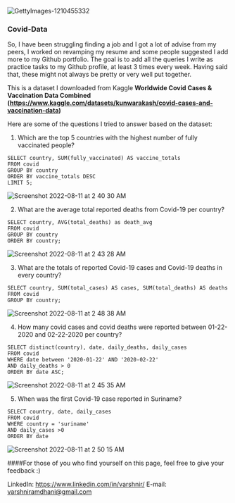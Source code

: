 ![GettyImages-1210455332](https://user-images.githubusercontent.com/109621999/184076374-8a61675b-969b-4ce7-8578-f41123e87bfc.jpeg)


### Covid-Data

So, I have been struggling finding a job and I got a lot of advise from my peers, I worked on revamping my resume and some people suggested I add more to my Github portfolio. 
The goal is to add all the queries I write as practice tasks to my Github profile, at least 3 times every week. Having said that, these might not always be pretty or very well put together.

This is a dataset I downloaded from Kaggle **Worldwide Covid Cases & Vaccination Data Combined (https://www.kaggle.com/datasets/kunwarakash/covid-cases-and-vaccination-data)**

Here are some of the questions I tried to answer based on the dataset:
1. Which are the top 5 countries with the highest number of fully vaccinated people?
``` 
SELECT country, SUM(fully_vaccinated) AS vaccine_totals
FROM covid
GROUP BY country
ORDER BY vaccine_totals DESC
LIMIT 5;
```
![Screenshot 2022-08-11 at 2 40 30 AM](https://user-images.githubusercontent.com/109621999/184077689-e6e797b6-05e9-4a6f-ba49-4e5669fac98e.png)


2. What are the average total reported deaths from Covid-19 per country?
```
SELECT country, AVG(total_deaths) as death_avg
FROM covid
GROUP BY country
ORDER BY country;
```
![Screenshot 2022-08-11 at 2 43 28 AM](https://user-images.githubusercontent.com/109621999/184078005-463a627f-4250-4c52-8b75-a4debfb560b1.png)

3. What are the totals of reported Covid-19 cases and Covid-19 deaths in every country?
```
SELECT country, SUM(total_cases) AS cases, SUM(total_deaths) AS deaths
FROM covid
GROUP BY country;
```
![Screenshot 2022-08-11 at 2 48 38 AM](https://user-images.githubusercontent.com/109621999/184078697-55d52713-ff0a-4c2c-9ad1-500a768cca42.png)

4. How many covid cases and covid deaths were reported between 01-22-2020 and 02-22-2020 per country?

```
SELECT distinct(country), date, daily_deaths, daily_cases
FROM covid
WHERE date between '2020-01-22' AND '2020-02-22'
AND daily_deaths > 0
ORDER BY date ASC;
```
![Screenshot 2022-08-11 at 2 45 35 AM](https://user-images.githubusercontent.com/109621999/184078286-3e46923b-43c5-4539-bacc-84cb5246a19c.png)

5. When was the first Covid-19 case reported in Suriname?   
```
SELECT country, date, daily_cases
FROM covid
WHERE country = 'suriname'
AND daily_cases >0 
ORDER BY date
```
![Screenshot 2022-08-11 at 2 50 15 AM](https://user-images.githubusercontent.com/109621999/184078887-7fedff31-62c7-46fb-9ad5-3afc576ba3d9.png)


####For those of you who find yourself on this page, feel free to give your feedback :)

LinkedIn: https://www.linkedin.com/in/varshnir/
E-mail: varshniramdhani@gmail.com

